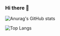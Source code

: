 ### Hi there 👋

![Anurag's GitHub stats](https://github-readme-stats.vercel.app/api?username=hdinson&count_private=true&show_icons=true&hide=stars,prs,contribs)

![Top Langs](https://github-readme-stats.vercel.app/api/top-langs/?username=hdinson&layout=compact&hide=HTML)
